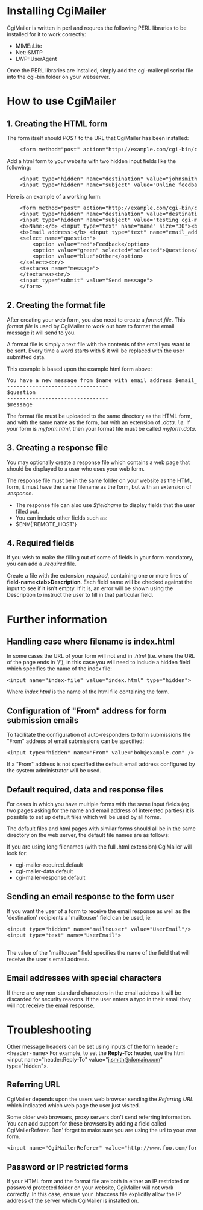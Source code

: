 # Installing CgiMailer

CgiMailer is written in perl and requres the following PERL libraries to be installed
for it to work correctly:

 - MIME::Lite
 - Net::SMTP
 - LWP::UserAgent

Once the PERL libraries are installed, simply add the cgi-mailer.pl script file
into the cgi-bin folder on your webserver.

# How to use CgiMailer

## 1. Creating the HTML form

The form itself should _POST_ to the URL that CgiMailer has been installed:

<pre class="prettyprint lang-html">
    &lt;form method="post" action="http://example.com/cgi-bin/cgi-mailer.pl"&gt;
</pre>

Add a html form to your website with two hidden input fields like the following:

<pre class="prettyprint lang-html">
    &lt;input type="hidden" name="destination" value="johnsmith@example.com"&gt;
    &lt;input type="hidden" name="subject" value="Online feedback form"&gt;
</pre>

Here is an example of a working form:

<pre class="prettyprint lang-html">
    &lt;form method="post" action="http://example.com/cgi-bin/cgi-mailer.pl"&gt;
    &lt;input type="hidden" name="destination" value="destination@example.com"&gt;
    &lt;input type="hidden" name="subject" value="testing cgi-mailer"&gt;
    &lt;b&gt;Name:&lt;/b&gt; &lt;input type="text" name="name" size="30"&gt;&lt;br/&gt;
    &lt;b&gt;Email address:&lt;/b&gt; &lt;input type="text" name="email_address" size="30"&gt;&lt;br/&gt;
    &lt;select name="question"&gt;
        &lt;option value="red"&gt;Feedback&lt;/option&gt;
        &lt;option value="green" selected="selected"&gt;Question&lt;/option&gt;
        &lt;option value="blue"&gt;Other&lt;/option&gt;
    &lt;/select&gt;&lt;br/&gt;
    &lt;textarea name="message"&gt;
    &lt;/textarea&gt;&lt;br/&gt;
    &lt;input type="submit" value="Send message"&gt;
    &lt;/form&gt;
</pre>

## 2. Creating the format file

After creating your web form, you also need to create a _format file_. This _format file_ is
used by CgiMailer to work out how to format the email message it will send to you.

A format file is simply a text file with the contents of the email you want to be sent.
Every time a word starts with $ it will be replaced with the user submitted data.

This example is based upon the example html form above:

<pre>
You have a new message from $name with email address $email_address
--------------------------------
$question
--------------------------------
$message
</pre>

The format file must be uploaded to the same directory as the HTML form,
and with the same name as the form, but with an extension of _.data_.
_i.e._ If your form is _myform.html_, then your
       format file must be called _myform.data_.

## 3. Creating a response file

You may optionally create a response file which contains a web page that
should be displayed to a user who uses your web form.

The response file must be in the same folder on your website
as the HTML form, it must have the same filename as the form,
but with an extension of _.response_.

- The response file can also use _$fieldname_ to display fields that the user filled out.
- You can include other fields such as:
 - $ENV{'REMOTE_HOST'}

## 4. Required fields

If you wish to make the filling out of some of fields in your
form mandatory, you can add a _.required_ file.

Create a file with the extension _.required_, containing one or more
lines of __field-name&lt;tab&gt;Description__. Each field name
will be checked against the input to see if it isn't empty. If
it is, an error will be shown using the Description to instruct
the user to fill in that particular field.

# Further information

## Handling case where filename is index.html

In some cases the URL of your form will not end in _.html_ (i.e. where the
URL of the page ends in '/'), in this case you will need to include a hidden
field which specifies the name of the index file:

<pre class="prettyprint lang-html">
&lt;input name="index-file" value="index.html" type="hidden"&gt;
</pre>

Where _index.html_ is the name of the html file containing the form.

## Configuration of "From" address for form submission emails

To facilitate the configuration of auto-responders to form submissions the
"From" address of email submissions can be specified:

<pre class="prettyprint lang-html">
&lt;input type="hidden" name="From" value="bob@example.com" /&gt;
</pre>

If a "From" address is not specified the default email address configured
by the system administrator will be used.

## Default required, data and response files

For cases in which you have multiple forms with the same input fields (eg.
two pages asking for the name and email address of interested parties) it is
possible to set up default files which will be used by all forms.

The default files and html pages with similar forms should all be in the
same directory on the web server, the default file names are as follows:

If you are using long filenames (with the full .html extension) CgiMailer
will look for:

- cgi-mailer-required.default
- cgi-mailer-data.default
- cgi-mailer-response.default

## Sending an email response to the form user

If you want the user of a form to receive the email response
as well as the 'destination' recipients a 'mailtouser' field can be
used, ie:

<pre class="prettyprint lang-html">
&lt;input type="hidden" name="mailtouser" value="UserEmail"/&gt;
&lt;input type="text" name="UserEmail"&gt;<br />
</pre>

The value of the "mailtouser" field specifies the name of the field that
will receive the user's email address.

## Email addresses with special characters

If there are any non-standard characters in the email address it will be
discarded for security reasons. If the user enters a typo in their email
they will not receive the email response.

# Troubleshooting

Other message headers can be set using inputs of the form
<tt>header:&lt;header-name&gt;</tt> For example, to set the
<b>Reply-To:</b> header, use the html &lt;input
name=&quot;header:Reply-To&quot; value=&quot;j.smith@domain.com&quot;
type=&quot;hidden&quot;&gt;.</p>

## Referring URL

CgiMailer depends upon the users web browser sending the _Referring URL_
which indicated which web page the user just visited.

Some older web browsers, proxy servers don't send referring
information. You can add support for these browsers by adding
a field called CgiMailerReferer. Don' forget to make sure you
are using the url to your own form.

<pre class="prettyprint lang-html" style="border: 0 !important;">
&lt;input name="CgiMailerReferer" value="http://www.foo.com/forms/feedback.html" type="hidden" /&gt;
</pre>

## Password or IP restricted forms

If your HTML form and the format file are both in either an IP restricted or
password protected folder on your website, CgiMailer will not work correctly.
In this case, ensure your .htaccess file explicitly allow the IP address of the
server which CgiMailer is installed on.

